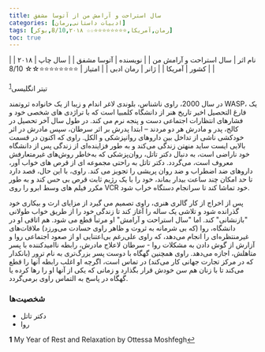```yaml
---
title: سال استراحت و آرامش من از آتوسا مشفق
categories: [ادبیات داستانی,رمان]
tags: [رمان,آمریکا,⭐⭐⭐⭐⭐⭐⭐⭐☆☆ 8/10,۲۰۱۸,بوکر]
toc: true
---
```


| نام اثر | سال استراحت و آرامش من |
| نویسنده | آتوسا مشفق |
| سال چاپ | ۲۰۱۸ |
| کشور | آمریکا |
| ژانر | رمان ادبی |
| امتیاز | ⭐⭐⭐⭐⭐⭐⭐⭐☆☆ 8/10 |

تیتر انگلیسی<sup id="a1">[1](#f1)</sup>

در سال 2000، راوی ناشناس، بلوندی لاغر اندام و زیبا از یک خانواده ثروتمند WASP، یک فارغ التحصیل اخیر تاریخ هنر از دانشگاه کلمبیا است که با تراژدی های شخصی خود و فشارهای انتظارات اجتماعی دست و پنجه نرم می کند. در طول سال آخر تحصیل در کالج، پدر و مادرش هر دو مردند – ابتدا پدرش بر اثر سرطان، سپس مادرش در اثر خودکشی ناشی از تداخل بین داروهای روانپزشکی و الکل. راوی که اکنون در قسمت بالایی ایست ساید منهتن زندگی می‌کند و به طور فزاینده‌ای از زندگی پس از دانشگاه خود ناراضی است، به دنبال دکتر تاتل، روان‌پزشکی که به‌خاطر روش‌های غیرمتعارفش معروف است، می‌گردد. دکتر تاتل به راحتی مجموعه ای از قرص های خواب آور، داروهای ضد اضطراب و ضد روان پریشی را تجویز می کند. راوی، با این حال، قصد دارد تا حد امکان چند ساعت بیدار بماند، خود را با یک رژیم ثابت قرص بی حس کند و به طور مکرر فیلم های وسط ابرو را روی VCR خود تماشا کند تا سرانجام دستگاه خراب شود.

پس از اخراج از کار گالری هنری، راوی تصمیم می گیرد از مزایای ارث و بیکاری خود گذرانده شود و تلاشی یک ساله را آغاز کند تا زندگی خود را از طریق خواب طولانی "بازنشانی" کند. اما "سال استراحت و آرامش" او مرتباً قطع می شود. هم اتاقی او در دانشگاه، روا (که بی شرمانه به ثروت و ظاهر راوی حسادت می‌ورزد) ملاقات‌های غیرمنتظره‌ای را انجام می‌دهد، که راوی علی‌رغم بی‌اعتنایی او از صعود اجتماعی روا و آزارش از گوش دادن به مشکلات روا - سرطان لاعلاج مادرش، رابطه ناامیدکننده با پسر متاهلش، اجازه می‌دهد. راوی همچنین گهگاه با دوست پسر بزرگ‌تری به نام ترور (بانکدار که در مرکز تجارت جهانی کار می‌کند) در تماس است، اگرچه او اغلب رابطه آنها را قطع می‌کند تا با زنان هم سن خودش قرار بگذارد و زمانی که یکی از آنها او را رها کرده یا گهگاه در پاسخ به التماس راوی برمی‌گردد.

### شخصیت‌ها

- دکتر تاتل
- روا

<b id="f1">1</b> <span class="footnote">My Year of Rest and Relaxation by Ottessa Moshfegh</span>[↩](#a1)
